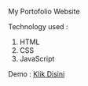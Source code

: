 My Portofolio Website

Technology used :
1. HTML
2. CSS
3. JavaScript
   
Demo : <a href="https://raiadnyana.github.io/Portofolio-Rai2/">Klik Disini</a>
